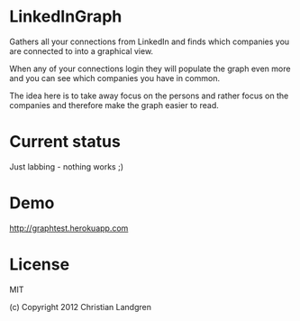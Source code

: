 LinkedInGraph
=============

Gathers all your connections from LinkedIn and finds which companies you are connected to into a graphical view.

When any of your connections login they will populate the graph even more and you can see which companies you have in common.

The idea here is to take away focus on the persons and rather focus on the companies and therefore make the graph easier to read.

Current status
==============
Just labbing - nothing works ;)

Demo
====
http://graphtest.herokuapp.com


License
=======

MIT

(c) Copyright 2012 Christian Landgren

